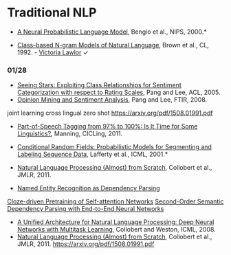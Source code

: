 # Traditional NLP





* [A Neural Probabilistic Language Model](https://papers.nips.cc/paper/1839-a-neural-probabilistic-language-model.pdf), Bengio et al., NIPS, 2000.*


* [Class-based N-gram Models of Natural Language](http://aclweb.org/anthology/J92-4003), Brown et al., CL, 1992. - [Victoria Lawlor](https://www.slideshare.net/jchoi7s/2019-classbased-ngram-models-of-natural-language) &#10003;

### 01/28



* [Seeing Stars: Exploiting Class Relationships for Sentiment Categorization with respect to Rating Scales](http://aclweb.org/anthology/P05-1015), Pang and Lee, ACL, 2005.
* [Opinion Mining and Sentiment Analysis](http://www.cs.cornell.edu/home/llee/omsa/omsa.pdf), Pang and Lee, FTIR, 2008.

joint learning
cross lingual zero shot
https://arxiv.org/pdf/1508.01991.pdf


* [Part-of-Speech Tagging from 97% to 100%: Is It Time for Some Linguistics?](http://nlp.stanford.edu/pubs/CICLing2011-manning-tagging.pdf), Manning, CICLing, 2011.




* [Conditional Random Fields: Probabilistic Models for Segmenting and Labeling Sequence Data](http://www.aladdin.cs.cmu.edu/papers/pdfs/y2001/crf.pdf), Lafferty et al., ICML, 2001.*

* [Natural Language Processing (Almost) from Scratch](http://www.jmlr.org/papers/volume12/collobert11a/collobert11a.pdf), Collobert et al., JMLR, 2011.
* [Named Entity Recognition as Dependency Parsing](https://www.aclweb.org/anthology/2020.acl-main.577.pdf)


[Cloze-driven Pretraining of Self-attention Networks](https://www.aclweb.org/anthology/D19-1539.pdf)
[Second-Order Semantic Dependency Parsing with End-to-End Neural Networks](https://www.aclweb.org/anthology/P19-1454.pdf)










* [A Unified Architecture for Natural Language Processing: Deep Neural Networks with Multitask Learning](http://icml2008.cs.helsinki.fi/papers/391.pdf), Collobert and Weston, ICML, 2008.
* [Natural Language Processing (Almost) from Scratch](http://www.jmlr.org/papers/volume12/collobert11a/collobert11a.pdf), Collobert et al., JMLR, 2011.
https://arxiv.org/pdf/1508.01991.pdf
